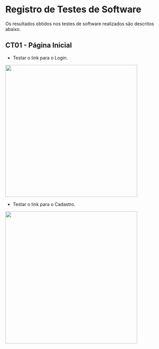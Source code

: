 # Registro de Testes de Software

Os resultados obtidos nos testes de software realizados são descritos abaixo.

## CT01 - Página Inicial

- Testar o link para o Login.
<div>
<img align="center"  width="411px" src="">
</div>

- Testar o link para o Cadastro.
<div>
<img align="center"  width="411px" src="">
</div>

